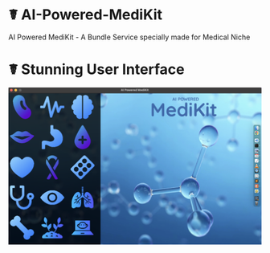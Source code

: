 # ☤ AI-Powered-MediKit
AI Powered MediKit - A Bundle Service specially made for Medical Niche

# ☤ Stunning User Interface
<img src="sample.png" alt="">
